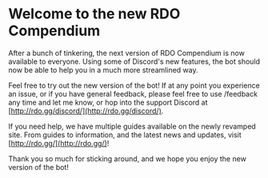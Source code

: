 # Welcome to the new RDO Compendium

After a bunch of tinkering, the next version of RDO Compendium is now available to everyone. Using some of Discord's new features, the bot should now be able to help you in a much more streamlined way.

<!--truncate-->

Feel free to try out the new version of the bot! If at any point you experience an issue, or if you have general feedback, please feel free to use /feedback any time and let me know, or hop into the support Discord at [http://rdo.gg/discord/](http://rdo.gg/discord/).

If you need help, we have multiple guides available on the newly revamped site. From guides to information, and the latest news and updates, visit [http://rdo.gg/](http://rdo.gg/)!

Thank you so much for sticking around, and we hope you enjoy the new version of the bot!
